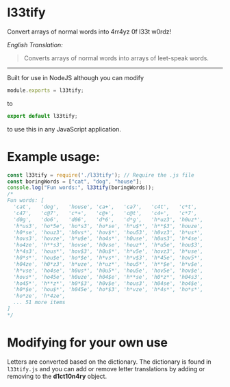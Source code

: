 # l33tify
Convert arrays of normal words into 4rr4yz 0f l33t w0rdz!

*English Translation:*
> Converts arrays of normal words into arrays of leet-speak words.

<hr>

Built for use in NodeJS although you can modify 
```js
module.exports = l33tify;
``` 
to 
```js
export default l33tify;
```
to use this in any JavaScript application.


# Example usage:
```js
const l33tify = require('./l33tify'); // Require the .js file
const boringWords = ["cat", "dog", "house"];
console.log("Fun words:", l33tify(boringWords));
/*
Fun words: [
  'cat',   'dog',   'house', 'ca+',   'ca7',   'c4t',   'c*t',  
  'c47',   'c@7',   'c*+',   'c@+',   'c@t',   'c4+',   'c*7',  
  'd0g',   'do6',   'd06',   'd*6',   'd*g',   'h*uz3', 'h0uz*',
  'h*us3', 'ho*5e', 'ho*s3', 'ho*se', 'h*u$*', 'h**$3', 'houze',
  'h0*se', 'houz3', 'h0vs*', 'hov$*', 'hou53', 'h0vz3', 'h*us*',
  'hovs3', 'hovze', 'h*u$e', 'ho4s*', 'h0use', 'h0us3', 'h*4se',
  'ho4ze', 'h**s3', 'hovse', 'h0vse', 'houz*', 'h*u5e', 'hou$3',
  'h*4s3', 'hous*', 'hov$3', 'h0u$*', 'h*v5e', 'hovz3', 'h*use',
  'h0*s*', 'hou$e', 'ho*$e', 'h*vs*', 'h*v$3', 'h*45e', 'hov5*',
  'h04ze', 'h0*z3', 'h*uze', 'h*uz*', 'hou5*', 'h**$e', 'h*v$e',
  'h*vse', 'ho4se', 'h0us*', 'h0u5*', 'hou5e', 'hov5e', 'hov$e',
  'hovs*', 'ho45e', 'h0uze', 'h04$e', 'h**se', 'h0*z*', 'h04s3',
  'ho45*', 'h**z*', 'h0*$3', 'h0v$e', 'hous3', 'h04se', 'ho4$e',
  'h0*$e', 'hou$*', 'h045e', 'ho*$3', 'h*vze', 'h*4s*', 'ho*s*',
  'ho*ze', 'h*4ze',
  ... 51 more items
]
*/
```

# Modifying for your own use
Letters are converted based on the dictionary. The dictionary is found in `l33tify.js` and you can add or remove letter translations by 
adding or removing to the **d1ct10n4ry** object.
